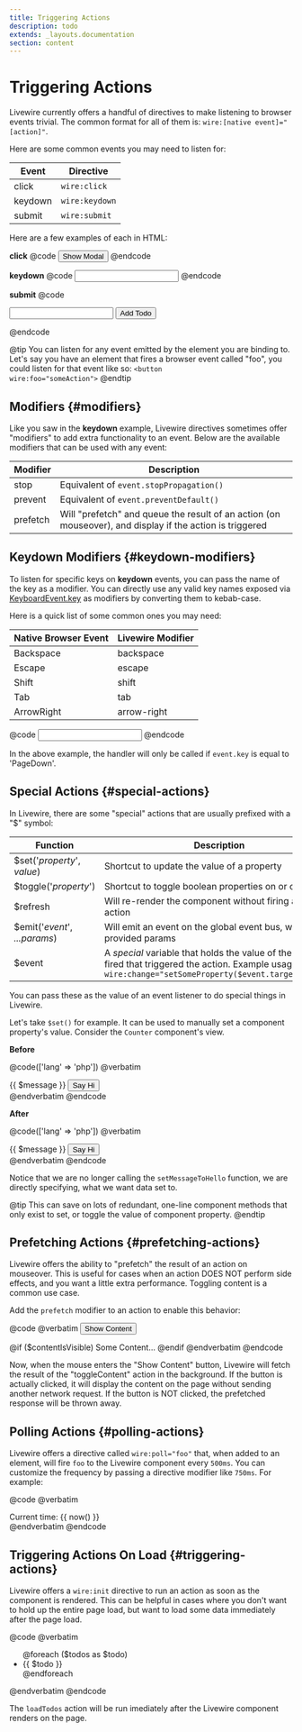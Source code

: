 ```yaml
---
title: Triggering Actions
description: todo
extends: _layouts.documentation
section: content
---
```


# Triggering Actions

Livewire currently offers a handful of directives to make listening to browser events trivial. The common format for all of them is: `wire:[native event]="[action]"`.

Here are some common events you may need to listen for:

Event | Directive
--- | ---
click | `wire:click`
keydown | `wire:keydown`
submit | `wire:submit`

Here are a few examples of each in HTML:

**click**
@code
<button wire:click="showModal">Show Modal</button>
@endcode

**keydown**
@code
<input wire:keydown.enter="search">
@endcode

**submit**
@code
<form wire:submit="addTodo">
    <input wire:model="title">
    <button>Add Todo</button>
</form>
@endcode

@tip
You can listen for any event emitted by the element you are binding to. Let's say you have an element that fires a browser event called "foo", you could listen for that event like so: <code>&lt;button wire:foo="someAction"&gt;</code>
@endtip

## Modifiers {#modifiers}

Like you saw in the **keydown** example, Livewire directives sometimes offer "modifiers" to add extra functionality to an event. Below are the available modifiers that can be used with any event:

Modifier | Description
--- | ---
stop | Equivalent of `event.stopPropagation()`
prevent | Equivalent of `event.preventDefault()`
prefetch | Will "prefetch" and queue the result of an action (on mouseover), and display if the action is triggered

## Keydown Modifiers {#keydown-modifiers}

To listen for specific keys on **keydown** events, you can pass the name of the key as a modifier. You can directly use any valid key names exposed via [KeyboardEvent.key](https://developer.mozilla.org/en-US/docs/Web/API/KeyboardEvent/key/Key_Values) as modifiers by converting them to kebab-case.

Here is a quick list of some common ones you may need:

Native Browser Event | Livewire Modifier
--- | ---
Backspace | backspace
Escape | escape
Shift | shift
Tab | tab
ArrowRight | arrow-right

@code
<input wire:keydown.page-down="foo">
@endcode

In the above example, the handler will only be called if `event.key` is equal to 'PageDown'.

## Special Actions {#special-actions}
In Livewire, there are some "special" actions that are usually prefixed with a "$" symbol:

Function | Description
--- | ---
$set('_property_', _value_) | Shortcut to update the value of a property
$toggle('_property_') | Shortcut to toggle boolean properties on or off
$refresh | Will re-render the component without firing any action
$emit('_event_', _...params_) | Will emit an event on the global event bus, with the provided params
$event | A _special_ variable that holds the value of the event fired that triggered the action. Example usage: `wire:change="setSomeProperty($event.target.value)"`

You can pass these as the value of an event listener to do special things in Livewire.

Let's take `$set()` for example. It can be used to manually set a component property's value. Consider the `Counter` component's view.

**Before**

@code(['lang' => 'php'])
@verbatim
<div>
    {{ $message }}
    <button wire:click="setMessageToHello">Say Hi</button>
</div>
@endverbatim
@endcode

**After**

@code(['lang' => 'php'])
@verbatim
<div>
    {{ $message }}
    <button wire:click="$set('message', 'Hello')">Say Hi</button>
</div>
@endverbatim
@endcode

Notice that we are no longer calling the `setMessageToHello` function, we are directly specifying, what we want data set to.

@tip
This can save on lots of redundant, one-line component methods that only exist to set, or toggle the value of component property.
@endtip

## Prefetching Actions {#prefetching-actions}
Livewire offers the ability to "prefetch" the result of an action on mouseover. This is useful for cases when an action DOES NOT perform side effects, and you want a little extra performance. Toggling content is a common use case.

Add the `prefetch` modifier to an action to enable this behavior:

@code
@verbatim
<button wire:click.prefetch="toggleContent">Show Content</button>

@if ($contentIsVisible)
    <span>Some Content...</span>
@endif
@endverbatim
@endcode

Now, when the mouse enters the "Show Content" button, Livewire will fetch the result of the "toggleContent" action in the background. If the button is actually clicked, it will display the content on the page without sending another network request. If the button is NOT clicked, the prefetched response will be thrown away.

## Polling Actions {#polling-actions}
Livewire offers a directive called `wire:poll="foo"` that, when added to an element, will fire `foo` to the Livewire component every `500ms`. You can customize the frequency by passing a directive modifier like `750ms`. For example:

@code
@verbatim
<div wire:poll.750ms="$refresh">
    Current time: {{ now() }}
</div>
@endverbatim
@endcode

## Triggering Actions On Load {#triggering-actions}
Livewire offers a `wire:init` directive to run an action as soon as the component is rendered. This can be helpful in cases where you don't want to hold up the entire page load, but want to load some data immediately after the page load.

@code
@verbatim
<div wire:init="loadTodos">
    <ul>
        @foreach ($todos as $todo)
            <li>{{ $todo }}</li>
        @endforeach
    </ul>
</div>
@endverbatim
@endcode

The `loadTodos` action will be run imediately after the Livewire component renders on the page.
